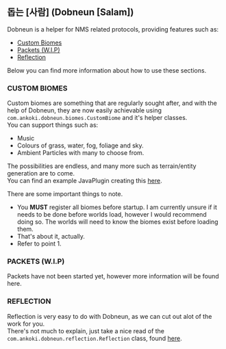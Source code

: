 ## 돕는 [사람] (Dobneun [Salam])  
  
Dobneun is a helper for NMS related protocols, providing features such as:  
- [Custom Biomes](#CUSTOM-BIOMES)
- [Packets (W.I.P)](#PACKETS-(W.I.P))
- [Reflection](#REFLECTION)  
  
Below you can find more information about how to use these sections.

### CUSTOM BIOMES  
Custom biomes are something that are regularly sought after, and with the help of Dobneun,
they are now easily achievable using `com.ankoki.dobneun.biomes.CustomBiome` and it's helper classes.  
You can support things such as:  
- Music
- Colours of grass, water, fog, foliage and sky.
- Ambient Particles with many to choose from.  
  
The possibilities are endless, and many more such as terrain/entity generation are to come.  
You can find an example JavaPlugin creating this [here](examples/BiomePlugin.java).  
  
There are some important things to note.  
- You **MUST** register all biomes before startup. I am currently unsure if it needs to be done before worlds load, however I would recommend doing so. The worlds will need to know the biomes exist before loading them.
- That's about it, actually.
- Refer to point 1.
  
### PACKETS (W.I.P)  
Packets have not been started yet, however more information will be found here.  
  
### REFLECTION  
Reflection is very easy to do with Dobneun, as we can cut out alot of the work for you.  
There's not much to explain, just take a nice read of the `com.ankoki.dobneun.reflection.Reflection` class, found [here](src/main/java/com/ankoki/dobneun/reflection/Reflection.java).  